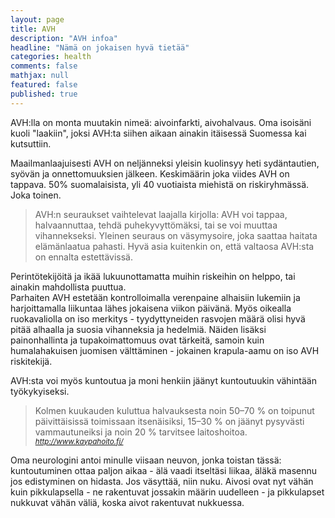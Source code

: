 ```yaml
---
layout: page
title: AVH
description: "AVH infoa"
headline: "Nämä on jokaisen hyvä tietää"
categories: health
comments: false
mathjax: null
featured: false
published: true
---
```


AVH:lla on monta muutakin nimeä: aivoinfarkti, aivohalvaus. Oma isoisäni kuoli "laakiin", joksi AVH:ta siihen 
aikaan ainakin itäisessä Suomessa kai kutsuttiin.

Maailmanlaajuisesti AVH on neljänneksi yleisin kuolinsyy heti sydäntautien, syövän ja onnettomuuksien jälkeen.
Keskimäärin joka viides AVH on tappava. 50% suomalaisista, yli 40 vuotiaista miehistä on riskiryhmässä. Joka toinen.

> AVH:n seuraukset vaihtelevat laajalla kirjolla: AVH voi tappaa, halvaannuttaa, tehdä puhekyvyttömäksi, tai se voi 
muuttaa vihannekseksi. Yleinen seuraus on väsymysoire, joka saattaa haitata elämänlaatua pahasti. 
Hyvä asia kuitenkin on, että valtaosa AVH:sta on ennalta estettävissä.

Perintötekijöitä ja ikää lukuunottamatta muihin riskeihin on helppo, tai ainakin mahdollista puuttua.  
Parhaiten AVH estetään kontrolloimalla verenpaine alhaisiin lukemiin ja harjoittamalla liikuntaa lähes jokaisena viikon päivänä.
Myös oikealla ruokavaliolla on iso merkitys - tyydyttyneiden rasvojen määrä olisi hyvä pitää alhaalla ja suosia vihanneksia ja
hedelmiä. Näiden lisäksi painonhallinta ja tupakoimattomuus ovat tärkeitä, samoin kuin humalahakuisen juomisen välttäminen -
jokainen krapula-aamu on iso AVH riskitekijä.

AVH:sta voi myös kuntoutua ja moni henkiin jäänyt kuntoutuukin vähintään työkykyiseksi. 

>Kolmen kuukauden kuluttua halvauksesta noin 50–70 % on toipunut päivittäisissä toimissaan itsenäisiksi, 
>15–30 % on jäänyt pysyvästi vammautuneiksi ja noin 20 % tarvitsee laitoshoitoa.
<cite><small>http://www.kaypahoito.fi/</small></cite>

Oma neurologini antoi minulle viisaan neuvon, jonka toistan tässä: kuntoutuminen ottaa paljon aikaa - älä vaadi itseltäsi
liikaa, äläkä masennu jos edistyminen on hidasta. Jos väsyttää, niin nuku. Aivosi ovat nyt vähän kuin pikkulapsella - ne 
rakentuvat jossakin määrin uudelleen - ja pikkulapset nukkuvat vähän väliä, koska aivot rakentuvat nukkuessa.

